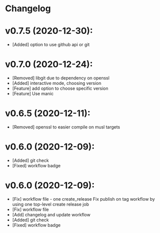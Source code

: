 # Changelog

# v0.7.5 (2020-12-30):
- [Added] option to use github api or git

# v0.7.0 (2020-12-24):
- [Removed] libgit due to dependency on openssl
- [Added] interactive mode, choosing version
- [Feature] add option to choose specific version
- [Feature] Use manic

# v0.6.5 (2020-12-11):
- [Removed] openssl to easier compile on musl targets

# v0.6.0 (2020-12-09):
- [Added] git check
- [Fixed] workflow badge


# v0.6.0 (2020-12-09):
- [Fix] workflow file - one create_release
    Fix publish on tag workflow by using one top-level create release job
- [Fix] workflow file
- [Add] changelog and update workflow
- [Added] git check
- [Fixed] workflow badge
